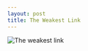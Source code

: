 ```yaml
---
layout: post
title: The Weakest Link
---
```

![The weakest link](https://raw.githubusercontent.com/tdallmann/tdallmann.github.io/master/images/Anne-robinson1.jpg)

